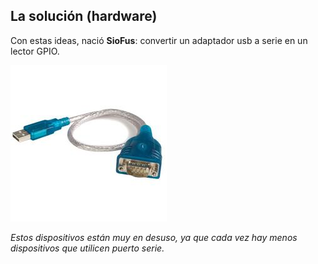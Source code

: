 ## La solución (hardware)

Con estas ideas, nació **SioFus**: convertir un adaptador usb a serie en un lector GPIO.

![usb2serial](media/usb2serial.jpg "usb2serial")

_Estos dispositivos están muy en desuso, ya que cada vez hay menos dispositivos que utilicen puerto serie._